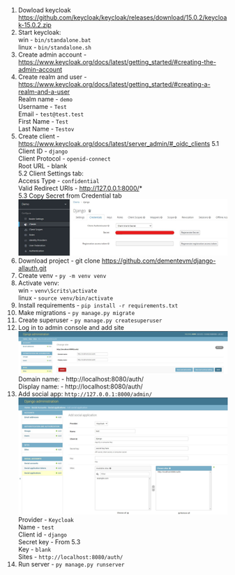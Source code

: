 1. Dowload keycloak https://github.com/keycloak/keycloak/releases/download/15.0.2/keycloak-15.0.2.zip
2. Start keycloak:\
win - `bin/standalone.bat`\
linux - `bin/standalone.sh`
3. Create admin account - https://www.keycloak.org/docs/latest/getting_started/#creating-the-admin-account
4. Create realm and user - https://www.keycloak.org/docs/latest/getting_started/#creating-a-realm-and-a-user <br/>
Realm name - `demo` <br/>
Username - `Test` <br/>
Email - `test@test.test` <br/>
First Name - `Test` <br/>
Last Name - `Testov` <br/>
5. Create client - https://www.keycloak.org/docs/latest/server_admin/#_oidc_clients
5.1 <br/>
Client ID - `django` <br/>
Client Protocol - `openid-connect` <br/>
Root URL - blank <br/>
5.2 Client Settings tab: <br/>
Access Type - `confidential` <br/>
Valid Redirect URIs - http://127.0.0.1:8000/* <br/>
5.3 Copy Secret from Credential tab
![alt text](https://github.com/dementevm/django-allauth/blob/main/readme%20screenshots/secret.jpg?raw=true)
6. Download project - git clone https://github.com/dementevm/django-allauth.git
7. Create venv - `py -m venv venv`
8. Activate venv:\
win - `venv\Scrits\activate`\
linux - `source venv/bin/activate`
9. Install requirements - `pip install -r requirements.txt`
10. Make migrations - `py manage.py migrate`
11. Create superuser - `py manage.py createsuperuser`
12. Log in to admin console and add site
![alt text](https://github.com/dementevm/django-allauth/blob/main/readme%20screenshots/site.jpg?raw=true)
Domain name: - http://localhost:8080/auth/ <br/>
Display name: - http://localhost:8080/auth/
13. Add social app: `http://127.0.0.1:8000/admin/`
![alt text](https://github.com/dementevm/django-allauth/blob/main/readme%20screenshots/social%20app.jpg?raw=true)
Provider - `Keycloak` <br/>
Name - `test` <br/>
Client id - `django` <br/>
Secret key - From 5.3 <br/>
Key - `blank` <br/>
Sites - `http://localhost:8080/auth/`
14. Run server - `py manage.py runserver`
